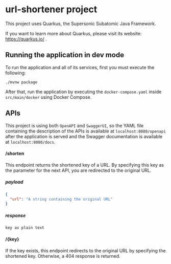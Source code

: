 # url-shortener project

This project uses Quarkus, the Supersonic Subatomic Java Framework.

If you want to learn more about Quarkus, please visit its website: https://quarkus.io/ .

## Running the application in dev mode

To run the application and all of its services, first you must execute the following: 
```
./mvnw package
```
After that, run the application by executing the `docker-compose.yaml` inside `src/main/docker` using Docker Compose.

## APIs

This project is using both `OpenAPI` and `SwaggerUI`, so the YAML file containing the description of the APIs is available at `localhost:8080/openapi` after the application is served and the Swagger documentation is available at `localhost:8080/docs`.

#### /shorten

This endpoint returns the shortened key of a URL. By specifying this key as the parameter for the next API, you are redirected to the original URL.

##### payload

```json
{
  "url": "A string containing the original URL"
}
```

##### response

```text
key as plain text
```

#### /{key}

If the key exists, this endpoint redirects to the original URL by specifying the shortened key. Otherwise, a 404 response is returned. 
